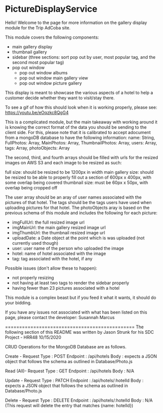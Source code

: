 # PictureDisplayService

Hello! Welcome to the page for more information on the gallery display module for the Trip AdCoba site.

This module covers the following components:
  - main gallery display
  - thumbnail gallery
  - sidebar (three sections: sort pop out by user, most popular tag, and the second most popular tag)
  - pop out window
    - pop out window albums
    - pop out window main gallery view
    - pop out window picture gallery

This display is meant to showcase the various aspects of a hotel to help a customer decide whether they want to visit/stay there.

To see a gif of how this should look when it is working properly, please see: https://youtu.be/eOqzkc8QgG4

This is a complicated module, but the main takeaway with working around it is knowing the correct format of the data you should be sending to the client side. For this, please note that it is calibrated to accept adocument from a mongoDB database to have the following information:
  name: String,
  FullPhotos: Array,
  MainPhotos: Array,
  ThumbnailPhotos: Array,
  users: Array,
  tags: Array,
  photoObjects: Array

The second, third, and fourth arrays should be filled with urls for the resized images on AWS S3 and each image to be resized as such:

  full size: should be resized to be 1200px in width
  main gallery size: should be resized to be able to properly fill out a section of 600px x 400px, with some overlap being covered
  thumbnail size: must be 60px x 50px, with overlap being cropped off

The user array should be an aray of user names associated with the pictures of that hotel.
The tags should be the tags users have used when uploading pictures for that hotel.
The photoObjects aray is based on the previous schema of this module and includes the following for each picture:
  - imgFullUrl: the full resized image url
  - imgMainUrl: the main gallery resized image url
  - imgThumbUrl: the thumbnail resized image url
  - uploadDate: a Date object at the point which is was uploaded (not currently used though)
  - user: user name of the person who uploaded the image
  - hotel: name of hotel associated with the image
  - tag: tag associated with the hotel, if any

Possible issues (don't allow these to happen):
  - not properly resizing
  - not having at least two tags to render the sidebar properly
  - having fewer than 23 pictures associated with a hotel

This module is a complex beast but if you feed it what it wants, it should do your bidding.

If you have any issues not associated with what has been listed on this page, please contact the developer: Susannah Marcus

==============================================
The following section of this README was written by Jason Strunk for his SDC Project - HRR48 10/15/2020

CRUD Operations for the MongoDB Database are as follows.

Create -
  Request Type : POST
  Endpoint : /api/hotels
  Body : expects a JSON object that follows the schema as outlined in Database/Photo.js

Read (All)-
  Request Type : GET
  Endpoint : /api/hotels
  Body : N/A

Update -
  Request Type : PATCH
  Endpoint : /api/hotels/:hotelId
  Body : expects a JSON object that follows the schema as outlined in Database/Photo.js

Delete -
  Request Type : DELETE
  Endpoint : /api/hotels/:hotelId
  Body : N/A (This request will delete the entry that matches {name: hotelId})

